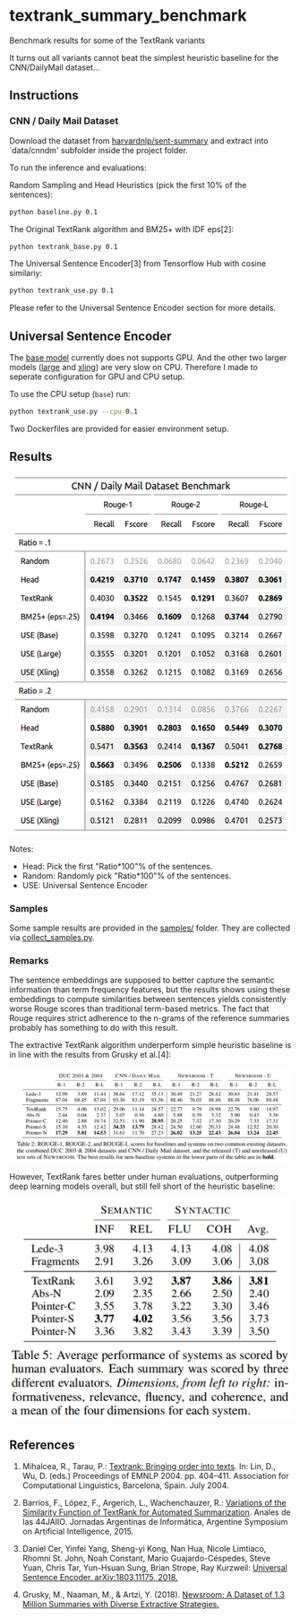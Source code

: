 # textrank_summary_benchmark

Benchmark results for some of the TextRank variants

It turns out all variants cannot beat the simplest heuristic baseline for the CNN/DailyMail dataset...

## Instructions

### CNN / Daily Mail Dataset

Download the dataset from [harvardnlp/sent-summary](https://github.com/harvardnlp/sent-summary) and extract into `data/cnndm' subfolder inside the project folder.

To run the inference and evaluations:

Random Sampling and Head Heuristics (pick the first 10% of the sentences):

```bash
python baseline.py 0.1
```

The Original TextRank algorithm and BM25+ with IDF eps[2]:

```bash
python textrank_base.py 0.1
```

The Universal Sentence Encoder[3] from Tensorflow Hub with cosine similariy:

```bash
python textrank_use.py 0.1
```

Please refer to the Universal Sentence Encoder section for more details.

## Universal Sentence Encoder

The [base model](https://tfhub.dev/google/universal-sentence-encoder/2) currently does not supports GPU. And the other two larger models ([large](https://tfhub.dev/google/universal-sentence-encoder-large/3) and [xling](https://tfhub.dev/google/universal-sentence-encoder-xling-many/1)) are very slow on CPU. Therefore I made to seperate configuration for GPU and CPU setup.

To use the CPU setup (`base`) run:

```bash
python textrank_use.py --cpu 0.1
```

Two Dockerfiles are provided for easier environment setup.

## Results

[![Results Table](imgs/results.png)](misc/gt_results.html)

Notes:

* Head: Pick the first "Ratio*100"% of the sentences.
* Random: Randomly pick "Ratio*100"% of the sentences.
* USE: Universal Sentence Encoder

### Samples

Some sample results are provided in the [samples/](samples/) folder. They are collected via [collect_samples.py](collect_samples.py).

### Remarks

The sentence embeddings are supposed to better capture the semantic information than term frequency features, but the results shows using these embeddings to compute similarities between sentences yields consistently worse Rouge scores than traditional term-based metrics. The fact that Rouge requires strict adherence to the n-grams of the reference summaries probably has something to do with this result.

The extractive TextRank algorithm underperform simple heuristic baseline is in line with the results from Grusky et al.[4]:

![automatic evaluation](imgs/newsroom-machine.png)

However, TextRank fares better under human evaluations, outperforming deep learning models overall, but still fell short of the heuristic baseline:

![human evaluation](imgs/newsroom-human.png)

## References

1. Mihalcea, R., Tarau, P.:
  [Textrank: Bringing order into texts](http://www.aclweb.org/anthology/W04-3252).  In: Lin, D., Wu, D. (eds.)
  Proceedings of EMNLP 2004. pp. 404–411. Association for Computational Linguistics,
  Barcelona, Spain. July 2004.

2. Barrios, F., López, F., Argerich, L., Wachenchauzer, R.:
  [Variations of the Similarity Function of TextRank for Automated Summarization](https://arxiv.org/pdf/1602.03606.pdf).  Anales de las 44JAIIO.  Jornadas Argentinas de Informática, Argentine Symposium on Artificial Intelligence, 2015.

3. Daniel Cer, Yinfei Yang, Sheng-yi Kong, Nan Hua, Nicole Limtiaco, Rhomni St. John, Noah Constant, Mario Guajardo-Céspedes, Steve Yuan, Chris Tar, Yun-Hsuan Sung, Brian Strope, Ray Kurzweil:
 [Universal Sentence
Encoder. arXiv:1803.11175, 2018.](https://arxiv.org/abs/1803.11175)

4. Grusky, M., Naaman, M., & Artzi, Y. (2018). [Newsroom: A Dataset of 1.3 Million Summaries with Diverse Extractive Strategies.](https://doi.org/10.18653/v1/N18-1065)